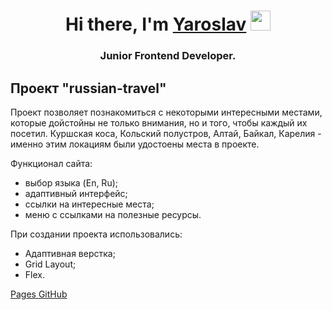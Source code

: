 <h1 align="center">Hi there, I'm <a href="https://www.youtube.com/watch?v=xm3YgoEiEDc" target="_blank">Yaroslav</a> 
<img src="https://github.com/blackcater/blackcater/raw/main/images/Hi.gif" height="32"/></h1>
<h3 align="center">Junior Frontend Developer.</h3>

<h2>Проект "russian-travel"</h2>

Проект позволяет познакомиться с некоторыми интересными местами, которые дойстойны не только внимания, но и того, чтобы каждый их посетил.
Куршская коса, Кольский полустров, Алтай, Байкал, Карелия - именно этим локациям были удостоены места в проекте.

Функционал сайта:
- выбор языка (En, Ru);
- адаптивный интерфейс;
- ссылки на интересные места;
- меню с ссылками на полезные ресурсы.

При создании проекта использовались:
- Адаптивная верстка;
- Grid Layout;
- Flex.

<a href="https://mrstnr21.github.io/russian-travel/">Pages GitHub</a>
